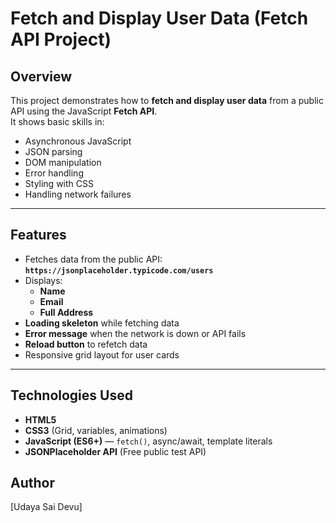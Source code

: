 # Fetch and Display User Data (Fetch API Project)

##  Overview
This project demonstrates how to **fetch and display user data** from a public API using the JavaScript **Fetch API**.  
It shows basic skills in:
- Asynchronous JavaScript
- JSON parsing
- DOM manipulation
- Error handling
- Styling with CSS
- Handling network failures

---

##  Features
- Fetches data from the public API:  
  **`https://jsonplaceholder.typicode.com/users`**
- Displays:
  - **Name**
  - **Email**
  - **Full Address**
- **Loading skeleton** while fetching data
- **Error message** when the network is down or API fails
- **Reload button** to refetch data
- Responsive grid layout for user cards

---
##  Technologies Used
- **HTML5**
- **CSS3** (Grid, variables, animations)
- **JavaScript (ES6+)** — `fetch()`, async/await, template literals
- **JSONPlaceholder API** (Free public test API)

## Author 
[Udaya Sai Devu]
